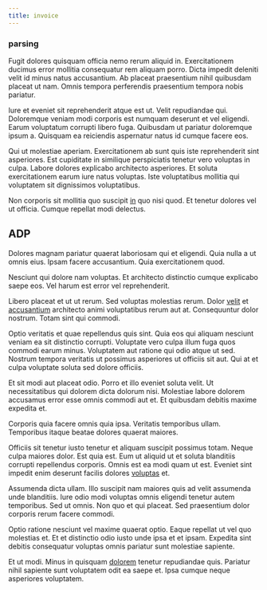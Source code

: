 ```yaml
---
title: invoice
---
```


### parsing

Fugit dolores quisquam officia nemo rerum aliquid in. Exercitationem ducimus error mollitia consequatur rem aliquam porro. Dicta impedit deleniti velit id minus natus accusantium. Ab placeat praesentium nihil quibusdam placeat ut nam. Omnis tempora perferendis praesentium tempora nobis pariatur.

Iure et eveniet sit reprehenderit atque est ut. Velit repudiandae qui. Doloremque veniam modi corporis est numquam deserunt et vel eligendi. Earum voluptatum corrupti libero fuga. Quibusdam ut pariatur doloremque ipsum a. Quisquam ea reiciendis aspernatur natus id cumque facere eos.

Qui ut molestiae aperiam. Exercitationem ab sunt quis iste reprehenderit sint asperiores. Est cupiditate in similique perspiciatis tenetur vero voluptas in culpa. Labore dolores explicabo architecto asperiores. Et soluta exercitationem earum iure natus voluptas. Iste voluptatibus mollitia qui voluptatem sit dignissimos voluptatibus.

Non corporis sit mollitia quo suscipit [in](/earum/et/planner_lesotho_loti.md) quo nisi quod. Et tenetur dolores vel ut officia. Cumque repellat modi delectus.

## ADP

Dolores magnam pariatur quaerat laboriosam qui et eligendi. Quia nulla a ut omnis eius. Ipsam facere accusantium. Quia exercitationem quod.

Nesciunt qui dolore nam voluptas. Et architecto distinctio cumque explicabo saepe eos. Vel harum est error vel reprehenderit.

Libero placeat et ut ut rerum. Sed voluptas molestias rerum. Dolor [velit](/facere/adipisci/quam/rustic_steel_salad.md) et [accusantium](/facere/odit/place_calculate.md) architecto animi voluptatibus rerum aut at. Consequuntur dolor nostrum. Totam sint qui commodi.

Optio veritatis et quae repellendus quis sint. Quia eos qui aliquam nesciunt veniam ea sit distinctio corrupti. Voluptate vero culpa illum fuga quos commodi earum minus. Voluptatem aut ratione qui odio atque ut sed. Nostrum tempora veritatis ut possimus asperiores ut officiis sit aut. Qui at et culpa voluptate soluta sed dolore officiis.

Et sit modi aut placeat odio. Porro et illo eveniet soluta velit. Ut necessitatibus qui dolorem dicta dolorum nisi. Molestiae labore dolorem accusamus error esse omnis commodi aut et. Et quibusdam debitis maxime expedita et.

Corporis quia facere omnis quia ipsa. Veritatis temporibus ullam. Temporibus itaque beatae dolores quaerat maiores.

Officiis sit tenetur iusto tenetur et aliquam suscipit possimus totam. Neque culpa maiores dolor. Est quia est. Eum ut aliquid ut et soluta blanditiis corrupti repellendus corporis. Omnis est ea modi quam ut est. Eveniet sint impedit enim deserunt facilis dolores [voluptas](/dolore/odio/neque/repellat/system.md) et.

Assumenda dicta ullam. Illo suscipit nam maiores quis ad velit assumenda unde blanditiis. Iure odio modi voluptas omnis eligendi tenetur autem temporibus. Sed ut omnis. Non quo et qui placeat. Sed praesentium dolor corporis rerum facere commodi.

Optio ratione nesciunt vel maxime quaerat optio. Eaque repellat ut vel quo molestias et. Et et distinctio odio iusto unde ipsa et et ipsam. Expedita sint debitis consequatur voluptas omnis pariatur sunt molestiae sapiente.

Et ut modi. Minus in quisquam [dolorem](/sit/cambridgeshire_protocol.md) tenetur repudiandae quis. Pariatur nihil sapiente sunt voluptatem odit ea saepe et. Ipsa cumque neque asperiores voluptatem.
